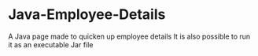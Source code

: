 # Java-Employee-Details
A Java page made to quicken up employee details
It is also possible to run it as an executable Jar file
